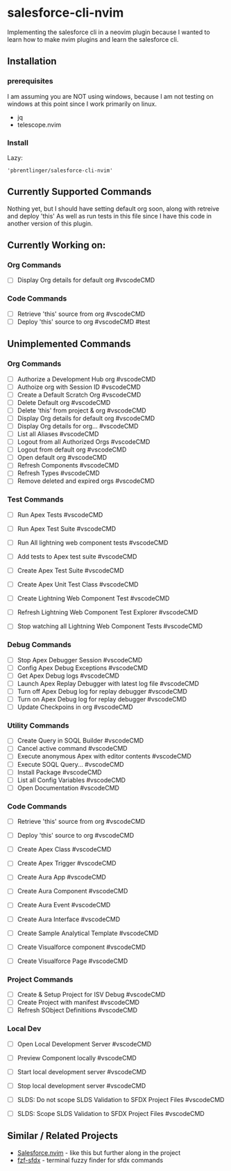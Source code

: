 # salesforce-cli-nvim
Implementing the salesforce cli in a neovim plugin because I wanted to learn how to make nvim plugins and learn the salesforce cli.

## Installation

### prerequisites

I am assuming you are NOT using windows, because I am not testing on windows at this point since I work primarily on linux.

- jq
- telescope.nvim

### Install
Lazy:
```
'pbrentlinger/salesforce-cli-nvim'
```

## Currently Supported Commands

Nothing yet, but I should have setting default org soon, along with retreive and deploy 'this'
As well as run tests in this file since I have this code in another version of this plugin.

## Currently Working on:

### Org Commands

- [ ] Display Org details for default org  #vscodeCMD

### Code Commands

- [ ] Retrieve 'this' source from org  #vscodeCMD
- [ ] Deploy 'this' source to org #vscodeCMD #test

## Unimplemented Commands

### Org Commands

- [ ] Authorize a Development Hub org  #vscodeCMD
- [ ] Authoize org with Session ID  #vscodeCMD
- [ ] Create a Default Scratch Org  #vscodeCMD
- [ ] Delete Default org  #vscodeCMD
- [ ] Delete 'this' from project & org  #vscodeCMD
- [ ] Display Org details for default org  #vscodeCMD
- [ ] Display Org details for org...  #vscodeCMD
- [ ] List all Aliases  #vscodeCMD
- [ ] Logout from all Authorized Orgs  #vscodeCMD
- [ ] Logout from default org  #vscodeCMD
- [ ] Open default org #vscodeCMD
- [ ] Refresh Components  #vscodeCMD
- [ ] Refresh Types  #vscodeCMD
- [ ] Remove deleted and expired orgs  #vscodeCMD

### Test Commands

- [ ] Run Apex Tests #vscodeCMD
- [ ] Run Apex Test Suite  #vscodeCMD
- [ ] Run All lightning web component tests  #vscodeCMD
- [ ] Add tests to Apex test suite  #vscodeCMD
- [ ] Create Apex Test Suite  #vscodeCMD
- [ ] Create Apex Unit Test Class  #vscodeCMD
- [ ] Create Lightning Web Component Test  #vscodeCMD
- [ ] Refresh Lightning Web Component Test Explorer  #vscodeCMD
- [ ] Stop watching all Lightning Web Component Tests  #vscodeCMD


### Debug Commands

- [ ] Stop Apex Debugger Session  #vscodeCMD
- [ ] Config Apex Debug Exceptions  #vscodeCMD
- [ ] Get Apex Debug logs  #vscodeCMD
- [ ] Launch Apex Replay Debugger with latest log file  #vscodeCMD
- [ ] Turn off Apex Debug log for replay debugger #vscodeCMD
- [ ] Turn on Apex Debug log for replay debugger  #vscodeCMD
- [ ] Update Checkpoins in org #vscodeCMD

### Utility Commands

- [ ] Create Query in SOQL Builder  #vscodeCMD
- [ ] Cancel active command  #vscodeCMD
- [ ] Execute anonymous Apex with editor contents  #vscodeCMD
- [ ] Execute SOQL Query...  #vscodeCMD
- [ ] Install Package  #vscodeCMD
- [ ] List all Config Variables  #vscodeCMD
- [ ] Open Documentation  #vscodeCMD

### Code Commands

- [ ] Retrieve 'this' source from org  #vscodeCMD
- [ ] Deploy 'this' source to org #vscodeCMD
- [ ] Create Apex Class  #vscodeCMD
- [ ] Create Apex Trigger  #vscodeCMD
- [ ] Create Aura App  #vscodeCMD
- [ ] Create Aura Component  #vscodeCMD
- [ ] Create Aura Event  #vscodeCMD
- [ ] Create Aura Interface  #vscodeCMD
- [ ] Create Sample Analytical Template  #vscodeCMD
- [ ] Create Visualforce component  #vscodeCMD
- [ ] Create Visualforce Page  #vscodeCMD


### Project Commands

- [ ] Create & Setup Project for ISV Debug  #vscodeCMD
- [ ] Create Project with manifest #vscodeCMD
- [ ] Refresh SObject Definitions  #vscodeCMD

### Local Dev

- [ ] Open Local Development Server  #vscodeCMD
- [ ] Preview Component locally  #vscodeCMD
- [ ] Start local development server  #vscodeCMD
- [ ] Stop local development server  #vscodeCMD


- [ ] SLDS: Do not scope SLDS Validation to SFDX Project Files  #vscodeCMD
- [ ] SLDS: Scope SLDS Validation to SFDX Project Files #vscodeCMD

## Similar / Related Projects

- [Salesforce.nvim](https://github.com/jonathanmorris180/salesforce.nvim) - like this but further along in the project 
- [fzf-sfdx](https://github.com/surajp/fzf-sfdx) - terminal fuzzy finder for sfdx commands
